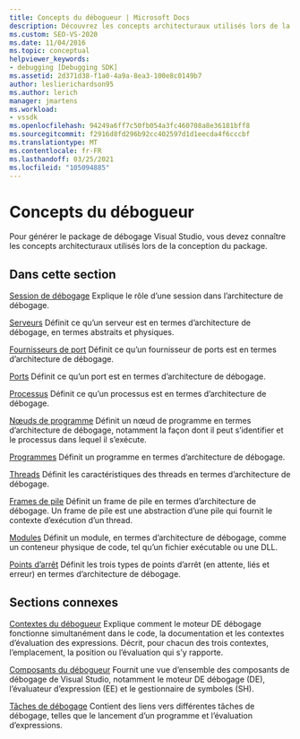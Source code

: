 ```yaml
---
title: Concepts du débogueur | Microsoft Docs
description: Découvrez les concepts architecturaux utilisés lors de la conception du package de débogage Visual Studio pour vous aider à créer ce package.
ms.custom: SEO-VS-2020
ms.date: 11/04/2016
ms.topic: conceptual
helpviewer_keywords:
- debugging [Debugging SDK]
ms.assetid: 2d371d38-f1a0-4a9a-8ea3-100e8c0149b7
author: leslierichardson95
ms.author: lerich
manager: jmartens
ms.workload:
- vssdk
ms.openlocfilehash: 94249a6ff7c50fb054a3fc460708a8e36181bff8
ms.sourcegitcommit: f2916d8fd296b92cc402597d1d1eecda4f6cccbf
ms.translationtype: MT
ms.contentlocale: fr-FR
ms.lasthandoff: 03/25/2021
ms.locfileid: "105094885"
---
```

# <a name="debugger-concepts"></a>Concepts du débogueur
Pour générer le package de débogage Visual Studio, vous devez connaître les concepts architecturaux utilisés lors de la conception du package.

## <a name="in-this-section"></a>Dans cette section
 [Session de débogage](../../extensibility/debugger/debug-session.md) Explique le rôle d’une session dans l’architecture de débogage.

 [Serveurs](../../extensibility/debugger/servers-visual-studio-sdk.md) Définit ce qu’un serveur est en termes d’architecture de débogage, en termes abstraits et physiques.

 [Fournisseurs de port](../../extensibility/debugger/port-suppliers.md) Définit ce qu’un fournisseur de ports est en termes d’architecture de débogage.

 [Ports](../../extensibility/debugger/ports.md) Définit ce qu’un port est en termes d’architecture de débogage.

 [Processus](../../extensibility/debugger/processes.md) Définit ce qu’un processus est en termes d’architecture de débogage.

 [Nœuds de programme](../../extensibility/debugger/program-nodes.md) Définit un nœud de programme en termes d’architecture de débogage, notamment la façon dont il peut s’identifier et le processus dans lequel il s’exécute.

 [Programmes](../../extensibility/debugger/programs.md) Définit un programme en termes d’architecture de débogage.

 [Threads](../../extensibility/debugger/threads.md) Définit les caractéristiques des threads en termes d’architecture de débogage.

 [Frames de pile](../../extensibility/debugger/stack-frames.md) Définit un frame de pile en termes d’architecture de débogage. Un frame de pile est une abstraction d’une pile qui fournit le contexte d’exécution d’un thread.

 [Modules](../../extensibility/debugger/modules.md) Définit un module, en termes d’architecture de débogage, comme un conteneur physique de code, tel qu’un fichier exécutable ou une DLL.

 [Points d’arrêt](../../extensibility/debugger/breakpoints-visual-studio-sdk.md) Définit les trois types de points d’arrêt (en attente, liés et erreur) en termes d’architecture de débogage.

## <a name="related-sections"></a>Sections connexes
 [Contextes du débogueur](../../extensibility/debugger/debugger-contexts.md) Explique comment le moteur DE débogage fonctionne simultanément dans le code, la documentation et les contextes d’évaluation des expressions. Décrit, pour chacun des trois contextes, l’emplacement, la position ou l’évaluation qui s’y rapporte.

 [Composants du débogueur](../../extensibility/debugger/debugger-components.md) Fournit une vue d’ensemble des composants de débogage de Visual Studio, notamment le moteur DE débogage (DE), l’évaluateur d’expression (EE) et le gestionnaire de symboles (SH).

 [Tâches de débogage](../../extensibility/debugger/debugging-tasks.md) Contient des liens vers différentes tâches de débogage, telles que le lancement d’un programme et l’évaluation d’expressions.
